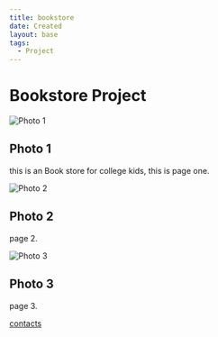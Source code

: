 ```yaml
---
title: bookstore
date: Created
layout: base
tags: 
  - Project
---
```

<div class="intro">
    <h1>Bookstore Project</h1>
    <p></p>
</div>
  <!-- Create three photo cards -->
  <div class="cards">
    <div class="card">
      <img src="/images/app photo 1.png" alt="Photo 1">
      <h2>Photo 1</h2>
      <p>this is an Book store for college kids, this is page one.</p>
    </div>
      <div class="card">
      <img src="/images/app photo 2.png" alt="Photo 2">
      <h2>Photo 2</h2>
      <p>page 2.</p>
    </div>
    <div class="card">
      <img src="/images/app photo 3.png" alt="Photo 3">
      <h2>Photo 3</h2>
      <p>page 3.</p>
    </div>
    </div>
<footer>
    <p>	<a href="/contact" class="btn" >contacts</a> </p>
 </footer> 